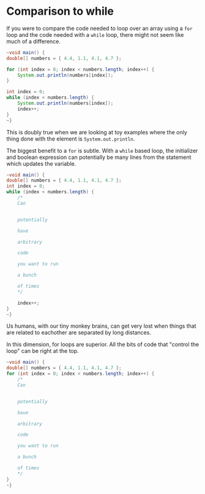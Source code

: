 # Comparison to while

If you were to compare the code needed to loop over an array using a `for` loop
and the code needed with a `while` loop, there might not seem like much of a difference.

```java
~void main() {
double[] numbers = { 4.4, 1.1, 4.1, 4.7 };

for (int index = 0; index < numbers.length; index++) {
    System.out.println(numbers[index]);
}

int index = 0;
while (index < numbers.length) {
    System.out.println(numbers[index]);
    index++;
}
~}
```

This is doubly true when we are looking at toy examples where the only thing done
with the element is `System.out.println`.

The biggest benefit to a `for` is subtle. With a `while` based loop, the initializer and boolean expression
can potentially be many lines from the statement which updates the variable.

```java
~void main() {
double[] numbers = { 4.4, 1.1, 4.1, 4.7 };
int index = 0;
while (index < numbers.length) {
    /*
    Can


    potentially

    have

    arbitrary

    code

    you want to run

    a bunch

    of times
    */

    index++;
}
~}
```

Us humans, with our tiny monkey brains, can get very lost when things that are related to eachother are separated
by long distances.

In this dimension, for loops are superior. All the bits of code that "control the loop" can be right at the top.

```java
~void main() {
double[] numbers = { 4.4, 1.1, 4.1, 4.7 };
for (int index = 0; index < numbers.length; index++) {
    /*
    Can


    potentially

    have

    arbitrary

    code

    you want to run

    a bunch

    of times
    */
}
~}
```
